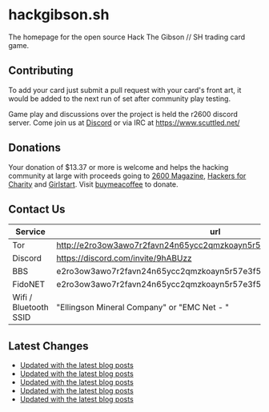 # hackgibson.sh
The homepage for the open source Hack The Gibson // SH trading card game.


## Contributing

To add your card just submit a pull request with your card's front art, it would be added to the next run of set after community play testing.

Game play and discussions over the project is held the r2600 discord server. Come join us at [Discord](https://discord.com/invite/9hABUzz) or via IRC at https://www.scuttled.net/


## Donations

Your donation of $13.37 or more is welcome and helps the hacking community at large with proceeds going to [2600 Magazine](https://2600.com/), [Hackers for Charity](https://hackersforcharity.org) and [Girlstart](https://girlstart.org).  Visit [buymeacoffee](https://www.buymeacoffee.com/hackgibson.sh) to donate.


## Contact Us

Service | url
-|-
Tor | http://e2ro3ow3awo7r2favn24n65ycc2qmzkoayn5r57e3f56nvjwdcgg32ad.onion
Discord | https://discord.com/invite/9hABUzz
BBS | e2ro3ow3awo7r2favn24n65ycc2qmzkoayn5r57e3f56nvjwdcgg32ad.onion:23
FidoNET | e2ro3ow3awo7r2favn24n65ycc2qmzkoayn5r57e3f56nvjwdcgg32ad.onion:24554
Wifi / Bluetooth SSID | "Ellingson Mineral Company" or "EMC Net - <fidonet address>"

## Latest Changes
<!-- BLOG-POST-LIST:START -->
- [Updated with the latest blog posts](https://github.com/DFW2600/hackgibson.sh/commit/96894b0e11590b9bf103e38dcec362692afee4f3)
- [Updated with the latest blog posts](https://github.com/DFW2600/hackgibson.sh/commit/cf62f264476e2b9a0fc0a156eeaa0f6aefba8083)
- [Updated with the latest blog posts](https://github.com/DFW2600/hackgibson.sh/commit/74c449d2bab540d1135489ff75a077fb10d781d5)
- [Updated with the latest blog posts](https://github.com/DFW2600/hackgibson.sh/commit/ea49115cc041578d5d0a36a79ff99e3b2333e2e0)
- [Updated with the latest blog posts](https://github.com/DFW2600/hackgibson.sh/commit/74d12e26330fffdae9832ad0d8211566f643e85c)
<!-- BLOG-POST-LIST:END -->
